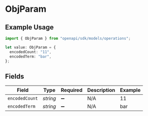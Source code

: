 # ObjParam

## Example Usage

```typescript
import { ObjParam } from "openapi/sdk/models/operations";

let value: ObjParam = {
  encodedCount: "11",
  encodedTerm: "bar",
};
```

## Fields

| Field              | Type               | Required           | Description        | Example            |
| ------------------ | ------------------ | ------------------ | ------------------ | ------------------ |
| `encodedCount`     | *string*           | :heavy_minus_sign: | N/A                | 11                 |
| `encodedTerm`      | *string*           | :heavy_minus_sign: | N/A                | bar                |